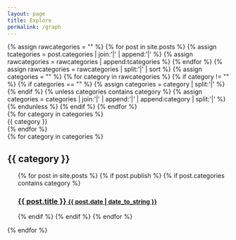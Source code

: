 ```yaml
---
layout: page
title: Explore
permalink: /graph
---
```


<div id='node-graph'></div>

<div class='p-16'>
  <div id='category'></div>
  {% assign rawcategories = "" %}
  {% for post in site.posts %}
    {% assign tcategories = post.categories | join:'|' | append:'|' %}
    {% assign rawcategories = rawcategories | append:tcategories %}
  {% endfor %}
  {% assign rawcategories = rawcategories | split:'|' | sort %}
  {% assign categories = "" %}
  {% for category in rawcategories %}
    {% if category != "" %}
      {% if categories == "" %}
        {% assign categories = category | split:'|' %}
      {% endif %}
      {% unless categories contains category %}
        {% assign categories = categories | join:'|' | append:'|' | append:category | split:'|' %}
      {% endunless %}
    {% endif %}
  {% endfor %}

  <div id='tags' class='hidden'>
    {% for category in categories %}
      <div>
        {{ category }}
      </div>
    {% endfor %}
  </div>
  
  <div id='articles'>
    {% for category in categories %}
      <h2 id="{{ category }}">{{ category }}</h2>
      <ul>
        {% for post in site.posts %}
          {% if post.publish %}
            {% if post.categories contains category %}
              <h3>
                <a href="{{site.baseurl}}{{ post.url }}">
                  {{ post.title }}
                  <small>{{ post.date | date_to_string }}</small>
                </a>
              </h3>
            {% endif %}
          {% endif %}
        {% endfor %}
      </ul>
    {% endfor %}
  </div>
</div>
